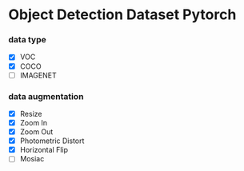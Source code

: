 # Object Detection Dataset Pytorch 

### data type

- [x] VOC
- [x] COCO
- [ ] IMAGENET

### data augmentation 

- [x] Resize
- [x] Zoom In
- [x] Zoom Out 
- [x] Photometric Distort
- [x] Horizontal Flip
- [ ] Mosiac